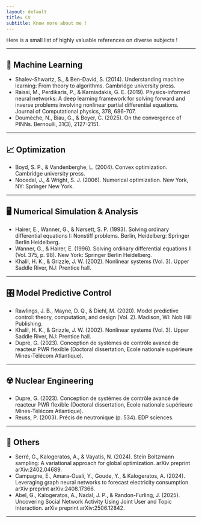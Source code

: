 ```yaml
---
layout: default
title: CV
subtitle: Know more about me !
---
```


Here is a small list of highly valuable references on diverse subjects !

---

## 🤖 Machine Learning
- Shalev-Shwartz, S., & Ben-David, S. (2014). Understanding machine learning: From theory to algorithms. Cambridge university press.
- Raissi, M., Perdikaris, P., & Karniadakis, G. E. (2019). Physics-informed neural networks: A deep learning framework for solving forward and inverse problems involving nonlinear partial differential equations. Journal of Computational physics, 378, 686-707.
- Doumèche, N., Biau, G., & Boyer, C. (2025). On the convergence of PINNs. Bernoulli, 31(3), 2127-2151.
  
---

## 📈 Optimization
- Boyd, S. P., & Vandenberghe, L. (2004). Convex optimization. Cambridge university press.
- Nocedal, J., & Wright, S. J. (2006). Numerical optimization. New York, NY: Springer New York.

---

## 🖥️ Numerical Simulation & Analysis
- Hairer, E., Wanner, G., & Nørsett, S. P. (1993). Solving ordinary differential equations I: Nonstiff problems. Berlin, Heidelberg: Springer Berlin Heidelberg.
- Wanner, G., & Hairer, E. (1996). Solving ordinary differential equations II (Vol. 375, p. 98). New York: Springer Berlin Heidelberg.
- Khalil, H. K., & Grizzle, J. W. (2002). Nonlinear systems (Vol. 3). Upper Saddle River, NJ: Prentice hall.

---

## 🎛️ Model Predictive Control
- Rawlings, J. B., Mayne, D. Q., & Diehl, M. (2020). Model predictive control: theory, computation, and design (Vol. 2). Madison, WI: Nob Hill Publishing.
- Khalil, H. K., & Grizzle, J. W. (2002). Nonlinear systems (Vol. 3). Upper Saddle River, NJ: Prentice hall.
- Dupre, G. (2023). Conception de systèmes de contrôle avancé de reacteur PWR flexible (Doctoral dissertation, Ecole nationale supérieure Mines-Télécom Atlantique).

---

## ☢️ Nuclear Engineering
- Dupre, G. (2023). Conception de systèmes de contrôle avancé de reacteur PWR flexible (Doctoral dissertation, Ecole nationale supérieure Mines-Télécom Atlantique).
- Reuss, P. (2003). Précis de neutronique (p. 534). EDP sciences.

---

## 🔹 Others
- Serré, G., Kalogeratos, A., & Vayatis, N. (2024). Stein Boltzmann sampling: A variational approach for global optimization. arXiv preprint arXiv:2402.04689.
- Campagne, E., Amara-Ouali, Y., Goude, Y., & Kalogeratos, A. (2024). Leveraging graph neural networks to forecast electricity consumption. arXiv preprint arXiv:2408.17366.
- Abel, G., Kalogeratos, A., Nadal, J. P., & Randon-Furling, J. (2025). Uncovering Social Network Activity Using Joint User and Topic Interaction. arXiv preprint arXiv:2506.12842.

---
